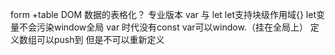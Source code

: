 form +table DOM 数据的表格化？
专业版本
var 与 let
let支持块级作用域{}
let变量不会污染window全局
var 时代没有const var可以window.（挂在全局上）
定义数组可以push到 但是不可以重新定义